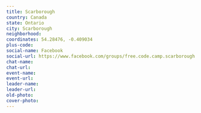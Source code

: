 ```yaml
---
title: Scarborough
country: Canada
state: Ontario
city: Scarborough
neighborhood: 
coordinates: 54.28476, -0.409034
plus-code:
social-name: Facebook
social-url: https://www.facebook.com/groups/free.code.camp.scarborough
chat-name:
chat-url:
event-name:
event-url:
leader-name:
leader-url:
old-photo: 
cover-photo:
---
```

